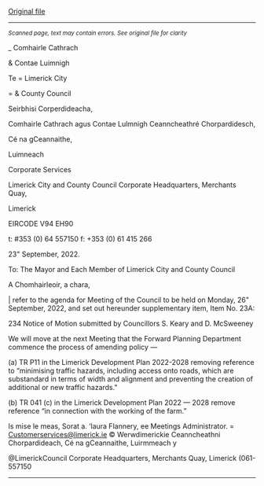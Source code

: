 [Original file](https://www.limerick.ie/sites/default/files/media/documents/2022-09/Supplementary%20Item%20-%20September%20Council%20Meeting.pdf)

---
*<small>Scanned page, text may contain errors. See original file for clarity</small>*  

_ Comhairle Cathrach

& Contae Luimnigh

Te
= Limerick City

= & County Council

Seirbhisi Corperdideacha,

Comhairle Cathrach agus Contae Lulmnigh
Ceanncheathré Chorpardidesch,

Cé na gCeannaithe,

Luimneach

Corporate Services

Limerick City and County Council
Corporate Headquarters,
Merchants Quay,

Limerick

EIRCODE V94 EH90

t: #353 (0) 64 557150
f: +353 (0) 61 415 266

23" September, 2022.

To: The Mayor and Each Member of Limerick City and County Council

A Chomhairleoir, a chara,

| refer to the agenda for Meeting of the Council to be held on Monday, 26" September, 2022,
and set out hereunder supplementary item, Item No. 23A:

234 Notice of Motion submitted by Councillors S. Keary and D. McSweeney

We will move at the next Meeting that the Forward Planning Department commence
the process of amending policy —

(a) TR P11 in the Limerick Development Plan 2022-2028 removing reference to
“minimising traffic hazards, including access onto roads, which are
substandard in terms of width and alignment and preventing the creation of
additional or new traffic hazards."

(b) TR 041 (c) in the Limerick Development Plan 2022 — 2028 remove reference
“in connection with the working of the farm.”

Is mise le meas,
Sorat a.
‘laura Flannery, ee
Meetings Administrator.
= Customerservices@limerick.ie
© Werwdimerickie
Ceanncheathni Chorpardideach, Cé na gCeannaithe, Luirmmeach y

@LimerickCouncil
Corporate Headquarters, Merchants Quay, Limerick (061- 557150


---
